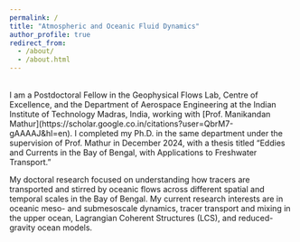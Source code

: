 ```yaml
---
permalink: /
title: "Atmospheric and Oceanic Fluid Dynamics"
author_profile: true
redirect_from: 
  - /about/
  - /about.html
---
```

<br>
I am a Postdoctoral Fellow in the Geophysical Flows Lab, Centre of Excellence, and the Department of Aerospace Engineering at the Indian Institute of Technology Madras, India, working with [Prof. Manikandan Mathur](https://scholar.google.co.in/citations?user=QbrM7-gAAAAJ&hl=en). I completed my Ph.D. in the same department under the supervision of Prof. Mathur in December 2024, with a thesis titled “Eddies and Currents in the Bay of Bengal, with Applications to Freshwater Transport.”

My doctoral research focused on understanding how tracers are transported and stirred by oceanic flows across different spatial and temporal scales in the Bay of Bengal. My current research interests are in oceanic meso- and submesoscale dynamics, tracer transport and mixing in the upper ocean, Lagrangian Coherent Structures (LCS), and reduced-gravity ocean models.
